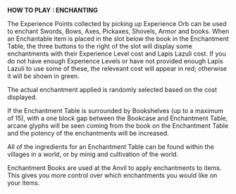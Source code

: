**HOW TO PLAY : ENCHANTING**

The Experience Points collected by picking up Experience Orb can be used to enchant Swords, Bows, Axes, Pickaxes, Shovels, Armor and books.
When an Enchantable item is placed in the slot below the book in the Enchantment Table, the three buttons to the right of the slot will display some enchantments with their Experience Level cost and Lapis Lazuli cost.
If you do not have enough Experience Levels or have not provided enough Lapis Lazuli to use some of these, the releveant cost will appear in red; otherwise it will be shown in green.

The actual enchantment applied is randomly selected based on the cost displayed.

If the Enchantment Table is surrounded by Bookshelves (up to a maximum of 15), with a one block gap between the Bookcase and Enchantment Table, arcane glyphs will be seen coming from the book on the Enchantment Table and the potency of the enchantments will be increased.

All of the ingredients for an Enchantment Table can be found within the villages in a world, or by minig and cultivation of the world.

Enchantment Books are used at the Anvil to apply enchantments to items. This gives you more control over which enchantments you would like on your items.